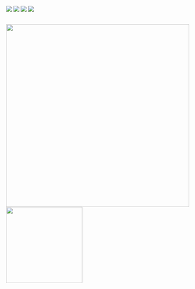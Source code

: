 <a href="https://www.linkedin.com/in/alwlell-festus/" target="_blank"><img src="https://img.icons8.com/color/48/000000/linkedin.png"/></a>
<a href="https://www.instagram.com/allwell_festus/" target="_blank"><img src="https://img.icons8.com/fluency/48/000000/instagram-new.png"/></a>
<a href="https://twitter.com/allwell_festus/" target="_blank"><img src="https://img.icons8.com/fluency/48/000000/twitter.png"/></a>
<a href="mailto:aleenfestus@gmail.com" target="_blank"><img src="https://img.icons8.com/fluency/48/000000/email.png"/></a>
<!-- <a href="https://www.allwells.codes" target="_blank"><img src="https://img.icons8.com/fluency/48/000000/domain.png"/></a> -->
<br>
<img src="https://github-readme-stats.vercel.app/api?username=allwells&show_icons=true&count_private=true" width="500" height="auto"/>
<img src="https://github-readme-stats.vercel.app/api/top-langs/?username=allwells&layout=compact/" width="208" height="auto"/>

